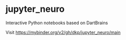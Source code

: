 # jupyter_neuro
Interactive Python notebooks based on DartBrains

Visit
https://mybinder.org/v2/gh/dkp/jupyter_neuro/main

